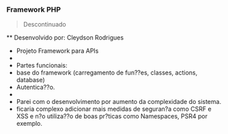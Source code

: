 ### Framework PHP

> Descontinuado

** Desenvolvido por: Cleydson Rodrigues

 *  Projeto Framework para APIs
 *
 *  Partes funcionais:
 * base do framework (carregamento de fun??es, classes, actions, database)
 *  Autentica??o.
 *  
 * Parei com o desenvolvimento por aumento da complexidade do sistema.
 * ficaria complexo adicionar mais medidas de seguran?a como CSRF e XSS
e n?o utiliza??o de boas pr?ticas como Namespaces, PSR4 por exemplo.
